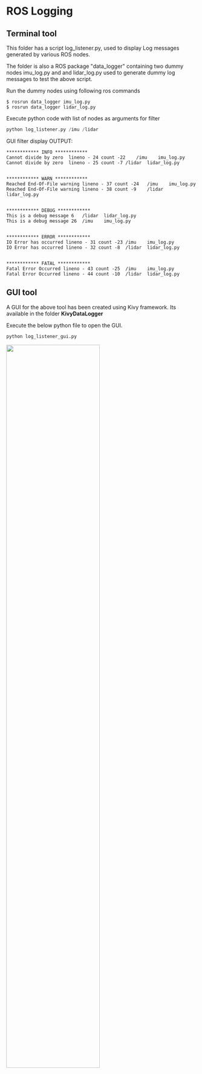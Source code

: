 # ROS Logging

## Terminal tool

This folder has a script log_listener.py, used to display Log messages generated by various ROS nodes.

The folder is also a ROS package "data_logger" containing two dummy nodes imu_log.py and and lidar_log.py used to generate dummy log messages to test the above script.

Run the dummy nodes using following ros commands

```
$ rosrun data_logger imu_log.py
$ rosrun data_logger lidar_log.py
```

Execute python code with list of nodes as arguments for filter

```python
python log_listener.py /imu /lidar
```
GUI filter display OUTPUT:
```
************ INFO ************
Cannot divide by zero  lineno - 24 count -22	/imu	imu_log.py
Cannot divide by zero  lineno - 25 count -7	/lidar	lidar_log.py


************ WARN ************
Reached End-Of-File warning lineno - 37 count -24	/imu	imu_log.py
Reached End-Of-File warning lineno - 38 count -9	/lidar	lidar_log.py


************ DEBUG ************
This is a debug message 6	/lidar	lidar_log.py
This is a debug message 26	/imu	imu_log.py


************ ERROR ************
IO Error has occurred lineno - 31 count -23	/imu	imu_log.py
IO Error has occurred lineno - 32 count -8	/lidar	lidar_log.py


************ FATAL ************
Fatal Error Occurred lineno - 43 count -25	/imu	imu_log.py
Fatal Error Occurred lineno - 44 count -10	/lidar	lidar_log.py
 ```
 

## GUI tool

A GUI for the above tool has been created using Kivy framework. Its available in the folder <b>KivyDataLogger</b>

Execute the below python file to open the GUI.

```python
python log_listener_gui.py
```

<img src="https://user-images.githubusercontent.com/14217094/44520879-20262780-a686-11e8-9199-3fdd7fc3e9ed.png" width="70%" height=70%>